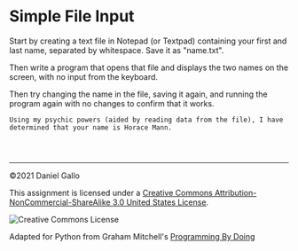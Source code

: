 # Simple File Input


Start by creating a text file in Notepad (or Textpad) containing
your first and last name, separated by whitespace. Save it as
"name.txt".


Then write a program that opens that file and displays the two names
on the screen, with no input from the keyboard.


Then try changing the name in the file, saving it again, and running
the program again with no changes to confirm that it works.



```
Using my psychic powers (aided by reading data from the file), I have
determined that your name is Horace Mann.

```


```



```



---


©2021 Daniel Gallo


This assignment is licensed under a
[Creative Commons Attribution-NonCommercial-ShareAlike 3.0 United States License](https://creativecommons.org/licenses/by-nc-sa/3.0/us/deed.en_US).  

![Creative Commons License](images/by-nc-sa.png)





Adapted for Python from Graham Mitchell's [Programming By Doing](https://programmingbydoing.com/)